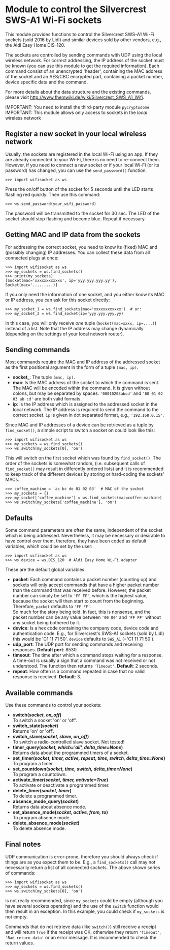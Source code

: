 # Module to control the Silvercrest SWS-A1 Wi-Fi sockets
This module provides functions to control the Silvercrest SWS-A1 Wi-Fi sockets
(sold 2016 by Lidl) and similar devices sold by other vendors, e.g., the Aldi
Easy Home DIS-120.

The sockets are controlled by sending commands with UDP using the local wireless
network. For correct addressing, the IP address of the socket must be known (you
can use this module to get the required information). Each command consist of an
unencrypted 'header', containing the MAC address of the socket and an AES/CBC
encrypted part, containing a packet number, device specific data and the command.

For more details about the data structure and the existing commands, please
visit http://www.fhemwiki.de/wiki/Silvercrest_SWS_A1_Wifi.

IMPORTANT: You need to install the third-party module `pycryptodome`  
IMPORTANT: This module allows only access to sockets in the *local* wireless
network

Register a new socket in your local wireless network
----------------------------------------------------
Usually, the sockets are registered in the local Wi-Fi using an app. If they are
already connected to your Wi-Fi, there is no need to re-connect them. However,
if you need to connect a new socket or if your local Wi-Fi (or its password) has
changed, you can use the `send_password()` function:

    >>> import wifisocket as ws

Press the on/off button of the socket for 5 seconds until the LED starts flashing
red quickly. Then use this command:

    >>> ws.send_password(your_wifi_password)

The password will be transmitted to the socket for 30 sec. The LED of the socket
should stop flashing and become blue. Repeat if necessary.

Getting MAC and IP data from the sockets
----------------------------------------
For addressing the correct socket, you need to know its (fixed) MAC and
(possibly changing) IP addresses. You can collect these data from all connected
plugs at once:

    >>> import wifisocket as ws
    >>> my_sockets = ws.find_sockets()
    >>> print(my_sockets)
    [Socket(mac='xxxxxxxxxxxx', ip='yyy.yyy.yyy.yy'), Socket(mac='.........)]

If you only need the information of one socket, and you either know its MAC or IP
address, you can ask for this socket directly:

    >>> my_socket_1 = ws.find_sockets(mac='xxxxxxxxxxxx')  # or:
    >>> my_socket_2 = ws.find_socket(ip='yyy.yyy.yyy.yy)

In this case, you will only receive *one* tuple (`Socket(mac=xxxx, ip=....)`)
instead of a list. Note that the IP address may change dynamically (depending on
the settings of your local network router).

Sending commands
----------------
Most commands require the MAC and IP address of the addressed socket as the first
positional argument in the form of a tuple `(mac, ip)`.

- **socket_**: The tuple `(mac, ip)`.
- **mac**: Is the MAC address of the socket to which the command is sent. The
MAC will be encoded within the command. It is given without colons, but may be
separated by spaces. `'00010203abcd'` and `'00 01 02 03 ab cd'` are both valid
formats.
- **ip**: Is the IP address which is assigned to the addressed socket in the
local network. The IP address is required to send the command to the correct
socket. `ip` is given in dot separated format, e.g., `'192.168.0.15'`.

Since MAC and IP addresses of a device can be retrieved as a tuple by
`find_socket()`, a simple script to switch a socket on could look like this:

    >>> import wifisocket as ws
    >>> my_sockets = ws.find_sockets()
    >>> ws.switch(my_sockets[0], 'on')

This will switch on the first socket which was found by `find_socket()`. The
order of the sockets is somewhat random, (i.e. subsequent calls of `find_socket()`
may result in differently ordered lists) and it is recommended to keep track of
the different devices by storing or hard-coding the sockets' MACs.

    >>> coffee_machine = 'ac bc de 01 02 03'  # MAC of the socket
    >>> my_sockets = {}
    >>> my_socket['coffee_machine'] = ws.find_sockets(mac=coffee_machine)
    >>> ws.switch(my_sockets['coffee_machine'], 'on')

Defaults
--------
Some command parameters are often the same, independent of the socket which is
being addressed. Nevertheless, it may be necessary or desirable to have control
over them, therefore, they have been coded as default variables, which could be
set by the user:

    >>> import wifisocket as ws
    >>> ws.device = ws.DIS_120  # Aldi Easy Home Wi-Fi adapter

These are the default global variables:

- **packet**: Each command contains a packet number (counting up) and sockets
will only accept commands that have a higher packet number than the command that
was received before. However, the packet number can simply be set to `'FF FF'`,
which is the highest value, because the socket will then start to count from the
beginning. Therefore, `packet` defaults to `'FF FF'`.  
So much for the story being told. In fact, this is nonsense, and the packet
number can be any value between `'00 00'` and `'FF FF'` without any socket being
bothered by it.
- **device**: Is a hex code containing the company code, device code and
authentication code. E.g., for Silvercrest's SWS-A1 sockets (sold by Lidl) this
would be 'C1 11 71 50'. `device` defaults to `SWS_A1` (='C1 11 71 50').
- **udp_port**: The UDP port for sending commands and receiving responses.
**Default port**: 8530.
- **timeout**: The time after which a command stops waiting for a response. A
time-out is usually a sign that a command was not received or not understood.
The function then returns `'Timeout'`. **Default**: 2 seconds.
- **repeat**: How often is a command repeated in case that no valid response is
received. **Default**: 3.


Available commands
------------------
Use these commands to control your sockets:

- **switch(*socket, on_off*)**  
To switch a socket 'on' or 'off'.
- **switch_state(*socket*)**  
Returns 'on' or 'off'.
- **switch_slave(*socket, slave, on_off*)**  
To switch a radio-controlled slave socket. Not tested!
- **timer_query(*socket, which='all', delta_time=None*)**  
Returns data about the programmed timers of a socket.
- **set_timer(*socket, timer, active, repeat, time, switch, delta_time=None*)**  
To program a timer.
- **set_countdown(*socket, time, switch, delta_time=None*)**  
To program a countdown.
- **activate_timer(*socket, timer, activate=True*)**  
To activate or deactivate a programmed timer.
- **delete_timer(*socket, timer*)**  
To delete a programmed timer.
- **absence_mode_query(*socket*)**  
Returns data about absence mode.
- **set_absence_mode(*socket, active, from, to*)**  
To program absence mode.
- **delete_absence_mode(*socket*)**  
To delete absence mode.


Final notes
-----------
UDP communication is error-prone, therefore you should always check if things
are as you expect them to be. E.g., a `find_sockets()` call may not necessarily
return a list of all connected sockets. The above shown series of commands:

    >>> import wifisocket as ws
    >>> my_sockets = ws.find_sockets()
    >>> ws.switch(my_sockets[0], 'on')

is not really recommended, since `my_sockets` could be empty (although you have
several sockets operating) and the use of the `switch` function would then result
in an exception. In this example, you could check if `my_sockets` is not empty.

Commands that do not retrieve data (like `switch()`) still receive a receipt and
will return `True` if the receipt was OK, otherwise they return `'Timeout'`,
`'Bad return data'` or an error message. It is recommended to check the return
values.